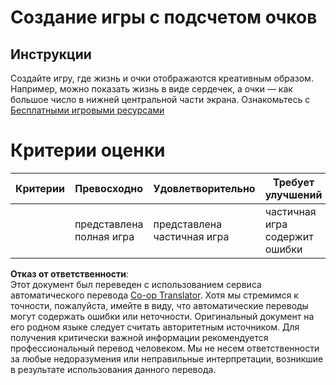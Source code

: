 <!--
CO_OP_TRANSLATOR_METADATA:
{
  "original_hash": "81f292dbda01685b91735e0398dc0504",
  "translation_date": "2025-08-25T22:06:03+00:00",
  "source_file": "6-space-game/5-keeping-score/assignment.md",
  "language_code": "ru"
}
-->
# Создание игры с подсчетом очков

## Инструкции

Создайте игру, где жизнь и очки отображаются креативным образом. Например, можно показать жизнь в виде сердечек, а очки — как большое число в нижней центральной части экрана. Ознакомьтесь с [Бесплатными игровыми ресурсами](https://www.kenney.nl/)

# Критерии оценки

| Критерии | Превосходно            | Удовлетворительно           | Требует улучшений          |
| -------- | ---------------------- | --------------------------- | -------------------------- |
|          | представлена полная игра | представлена частичная игра | частичная игра содержит ошибки |

**Отказ от ответственности**:  
Этот документ был переведен с использованием сервиса автоматического перевода [Co-op Translator](https://github.com/Azure/co-op-translator). Хотя мы стремимся к точности, пожалуйста, имейте в виду, что автоматические переводы могут содержать ошибки или неточности. Оригинальный документ на его родном языке следует считать авторитетным источником. Для получения критически важной информации рекомендуется профессиональный перевод человеком. Мы не несем ответственности за любые недоразумения или неправильные интерпретации, возникшие в результате использования данного перевода.